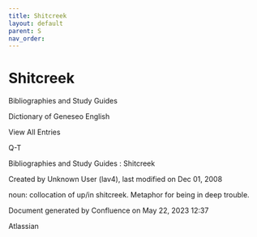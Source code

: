 ```yaml
---
title: Shitcreek
layout: default
parent: S
nav_order:
---
```


# Shitcreek

Bibliographies and Study Guides

Dictionary of Geneseo English

View All Entries

Q-T

Bibliographies and Study Guides : Shitcreek

Created by  Unknown User (lav4), last modified on Dec 01, 2008

noun: collocation of up/in shitcreek. Metaphor for being in deep trouble.

Document generated by Confluence on May 22, 2023 12:37

Atlassian

